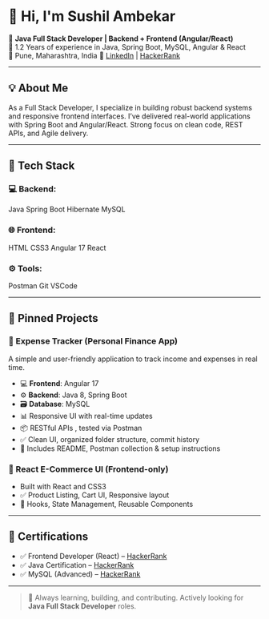 # 👋 Hi, I'm Sushil Ambekar

🎯 **Java Full Stack Developer | Backend + Frontend (Angular/React)**  
💼 1.2 Years of experience in Java, Spring Boot, MySQL, Angular & React  
📍 Pune, Maharashtra, India
🔗 [LinkedIn](https://www.linkedin.com/in/sushilambekarsa) | [HackerRank](https://www.hackerrank.com/dashboard)

---

## 💡 About Me

As a Full Stack Developer, I specialize in building robust backend systems and responsive frontend interfaces. I’ve delivered real-world applications with Spring Boot and Angular/React. Strong focus on clean code, REST APIs, and Agile delivery.

---

## 🚀 Tech Stack

### 💻 Backend:
Java
Spring Boot
Hibernate
MySQL

### 🌐 Frontend:
HTML
CSS3
Angular 17
React

### ⚙️ Tools:
Postman
Git
VSCode

---

## 📌 Pinned Projects

### 🔹 Expense Tracker (Personal Finance App)
A simple and user-friendly application to track income and expenses in real time.

- 💻 **Frontend**: Angular 17 
- ⚙️ **Backend**: Java 8, Spring Boot 
- 🗃️ **Database**: MySQL 
- 📊 Responsive UI with real-time updates
- 📦 RESTful APIs , tested via Postman
- ✅ Clean UI, organized folder structure, commit history
- 📄 Includes README, Postman collection & setup instructions

### 🔹 React E-Commerce UI (Frontend-only)
- Built with React and CSS3  
- ✅ Product Listing, Cart UI, Responsive layout  
- 🔧 Hooks, State Management, Reusable Components

---

## 📜 Certifications

- ✅ Frontend Developer (React) – [HackerRank](https://www.hackerrank.com/certificates/0b643b17730e)
- ✅ Java Certification – [HackerRank](https://www.hackerrank.com/certificates/2d90ca355a18)  
- ✅ MySQL (Advanced) – [HackerRank](https://www.hackerrank.com/certificates/fcf989cce1f8)

---


> 🧠 Always learning, building, and contributing. Actively looking for **Java Full Stack Developer** roles.

